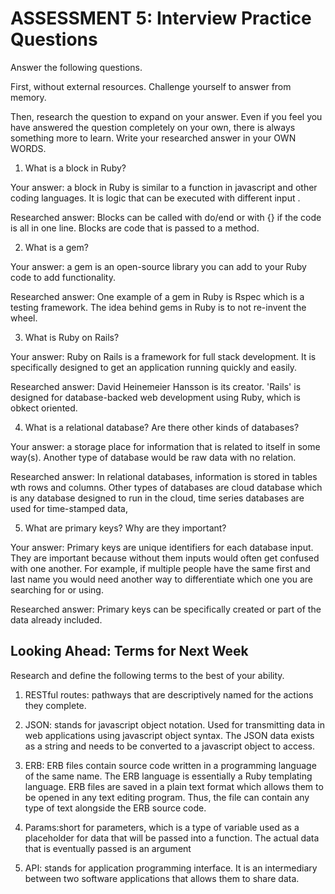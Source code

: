 # ASSESSMENT 5: Interview Practice Questions
Answer the following questions.

First, without external resources. Challenge yourself to answer from memory.

Then, research the question to expand on your answer. Even if you feel you have answered the question completely on your own, there is always something more to learn. Write your researched answer in your OWN WORDS.

1. What is a block in Ruby?

  Your answer: a block in Ruby is similar to a function in javascript and other coding languages. It is logic that can be executed with different input .

  Researched answer: Blocks can be called with do/end or with {} if the code is all in one line. Blocks are code that is passed to a method.



2. What is a gem?

  Your answer: a gem is an open-source library you can add to your Ruby code to add functionality.

  Researched answer:
One example of a gem in Ruby is Rspec which is a testing framework. The idea behind gems in Ruby is to not re-invent the wheel.


3. What is Ruby on Rails?

  Your answer: Ruby on Rails is a framework for full stack development. It is specifically designed to get an application running quickly and easily.

  Researched answer:
David Heinemeier Hansson is its creator. 'Rails' is designed for database-backed web development using Ruby, which is obkect oriented.


4. What is a relational database? Are there other kinds of databases?

  Your answer: a storage place for information that is related to itself in some way(s). Another type of database would be raw data with no relation.

  Researched answer: In relational databases, information is stored in tables wth rows and columns.
  Other types of databases are cloud database which is any database designed to run in the cloud, time series databases are used for time-stamped data,



5. What are primary keys? Why are they important?

  Your answer: Primary keys are unique identifiers for each database input. They are important because without them inputs would often get confused with one another. For example, if multiple people have the same first and last name you would need another way to differentiate which one you are searching for or using.

  Researched answer:
Primary keys can be specifically created or part of the data already included.

## Looking Ahead: Terms for Next Week
Research and define the following terms to the best of your ability.

1. RESTful routes: pathways that are descriptively named for the actions they complete.

2. JSON: stands for javascript object notation. Used for transmitting data in web applications using javascript object syntax. The JSON data exists as a string and needs to be converted to a javascript object to access.

3. ERB: ERB files contain source code written in a programming language of the same name. The ERB language is essentially a Ruby templating language. ERB files are saved in a plain text format which allows them to be opened in any text editing program. Thus, the file can contain any type of text alongside the ERB source code.

4. Params:short for parameters, which is a type of variable used as a placeholder for data that will be passed into a function. The actual data that is eventually passed is an argument

5. API:
stands for application programming interface. It is an intermediary between two software applications that allows them to share data.
